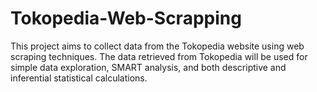 # Tokopedia-Web-Scrapping
This project aims to collect data from the Tokopedia website using web scraping techniques. The data retrieved from Tokopedia will be used for simple data exploration, SMART analysis, and both descriptive and inferential statistical calculations.

